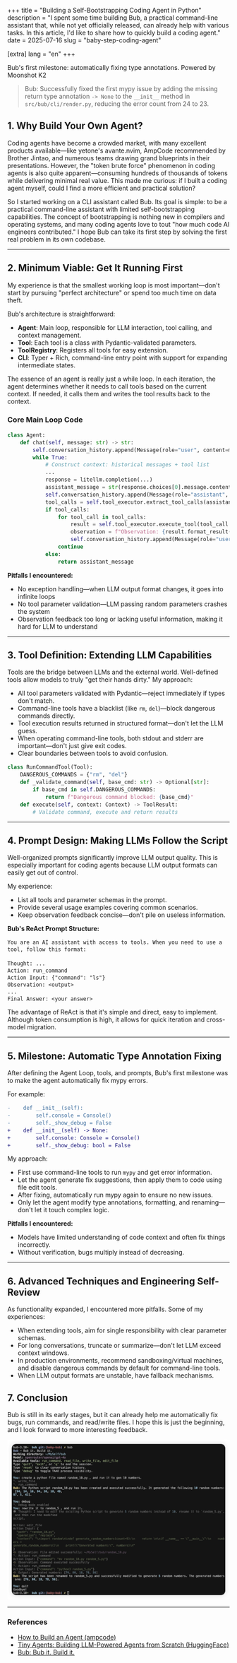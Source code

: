 +++
title = "Building a Self-Bootstrapping Coding Agent in Python"
description = "I spent some time building Bub, a practical command-line assistant that, while not yet officially released, can already help with various tasks. In this article, I'd like to share how to quickly build a coding agent."
date = 2025-07-16
slug = "baby-step-coding-agent"

[extra]
lang = "en"
+++

Bub's first milestone: automatically fixing type annotations. Powered by Moonshot K2

> Bub: Successfully fixed the first mypy issue by adding the missing return type annotation `-> None` to the `__init__` method in `src/bub/cli/render.py`, reducing the error count from 24 to 23.

## 1. Why Build Your Own Agent?

Coding agents have become a crowded market, with many excellent products available—like yetone's avante.nvim, AmpCode recommended by Brother Jintao, and numerous teams drawing grand blueprints in their presentations. However, the "token brute force" phenomenon in coding agents is also quite apparent—consuming hundreds of thousands of tokens while delivering minimal real value. This made me curious: if I built a coding agent myself, could I find a more efficient and practical solution?

So I started working on a CLI assistant called Bub. Its goal is simple: to be a practical command-line assistant with limited self-bootstrapping capabilities. The concept of bootstrapping is nothing new in compilers and operating systems, and many coding agents love to tout "how much code AI engineers contributed." I hope Bub can take its first step by solving the first real problem in its own codebase.

---

## 2. Minimum Viable: Get It Running First

My experience is that the smallest working loop is most important—don't start by pursuing "perfect architecture" or spend too much time on data theft.

Bub's architecture is straightforward:

- **Agent**: Main loop, responsible for LLM interaction, tool calling, and context management.
- **Tool**: Each tool is a class with Pydantic-validated parameters.
- **ToolRegistry**: Registers all tools for easy extension.
- **CLI**: Typer + Rich, command-line entry point with support for expanding intermediate states.

The essence of an agent is really just a while loop. In each iteration, the agent determines whether it needs to call tools based on the current context. If needed, it calls them and writes the tool results back to the context.

### Core Main Loop Code

```python
class Agent:
    def chat(self, message: str) -> str:
        self.conversation_history.append(Message(role="user", content=message))
        while True:
            # Construct context: historical messages + tool list
            ...
            response = litellm.completion(...)
            assistant_message = str(response.choices[0].message.content)
            self.conversation_history.append(Message(role="assistant", content=assistant_message))
            tool_calls = self.tool_executor.extract_tool_calls(assistant_message)
            if tool_calls:
                for tool_call in tool_calls:
                    result = self.tool_executor.execute_tool(tool_call.name, **tool_call.parameters)
                    observation = f"Observation: {result.format_result()}"
                    self.conversation_history.append(Message(role="user", content=observation))
                continue
            else:
                return assistant_message
```

**Pitfalls I encountered:**

- No exception handling—when LLM output format changes, it goes into infinite loops
- No tool parameter validation—LLM passing random parameters crashes the system
- Observation feedback too long or lacking useful information, making it hard for LLM to understand

---

## 3. Tool Definition: Extending LLM Capabilities

Tools are the bridge between LLMs and the external world. Well-defined tools allow models to truly "get their hands dirty." My approach:

- All tool parameters validated with Pydantic—reject immediately if types don't match.
- Command-line tools have a blacklist (like `rm`, `del`)—block dangerous commands directly.
- Tool execution results returned in structured format—don't let the LLM guess.
- When operating command-line tools, both stdout and stderr are important—don't just give exit codes.
- Clear boundaries between tools to avoid confusion.

```python
class RunCommandTool(Tool):
    DANGEROUS_COMMANDS = {"rm", "del"}
    def _validate_command(self, base_cmd: str) -> Optional[str]:
        if base_cmd in self.DANGEROUS_COMMANDS:
            return f"Dangerous command blocked: {base_cmd}"
    def execute(self, context: Context) -> ToolResult:
        # Validate command, execute and return results
```

---

## 4. Prompt Design: Making LLMs Follow the Script

Well-organized prompts significantly improve LLM output quality. This is especially important for coding agents because LLM output formats can easily get out of control.

My experience:

- List all tools and parameter schemas in the prompt.
- Provide several usage examples covering common scenarios.
- Keep observation feedback concise—don't pile on useless information.

**Bub's ReAct Prompt Structure:**

```
You are an AI assistant with access to tools. When you need to use a tool, follow this format:

Thought: ...
Action: run_command
Action Input: {"command": "ls"}
Observation: <output>
...
Final Answer: <your answer>
```

The advantage of ReAct is that it's simple and direct, easy to implement. Although token consumption is high, it allows for quick iteration and cross-model migration.

---

## 5. Milestone: Automatic Type Annotation Fixing

After defining the Agent Loop, tools, and prompts, Bub's first milestone was to make the agent automatically fix mypy errors.

For example:

```diff
-    def __init__(self):
-        self.console = Console()
-        self._show_debug = False
+    def __init__(self) -> None:
+        self.console: Console = Console()
+        self._show_debug: bool = False
```

My approach:

- First use command-line tools to run `mypy` and get error information.
- Let the agent generate fix suggestions, then apply them to code using file edit tools.
- After fixing, automatically run mypy again to ensure no new issues.
- Only let the agent modify type annotations, formatting, and renaming—don't let it touch complex logic.

**Pitfalls I encountered:**

- Models have limited understanding of code context and often fix things incorrectly.
- Without verification, bugs multiply instead of decreasing.

---

## 6. Advanced Techniques and Engineering Self-Review

As functionality expanded, I encountered more pitfalls. Some of my experiences:

- When extending tools, aim for single responsibility with clear parameter schemas.
- For long conversations, truncate or summarize—don't let LLM exceed context windows.
- In production environments, recommend sandboxing/virtual machines, and disable dangerous commands by default for command-line tools.
- When LLM output formats are unstable, have fallback mechanisms.

## 7. Conclusion

Bub is still in its early stages, but it can already help me automatically fix bugs, run commands, and read/write files. I hope this is just the beginning, and I look forward to more interesting feedback.

![Bub it. Build it.](bub-it.jpeg)

---

### References

- [How to Build an Agent (ampcode)](https://ampcode.com/how-to-build-an-agent)
- [Tiny Agents: Building LLM-Powered Agents from Scratch (HuggingFace)](https://huggingface.co/blog/tiny-agents)
- [Bub: Bub it. Build it.](https://github.com/PsiACE/bub)

